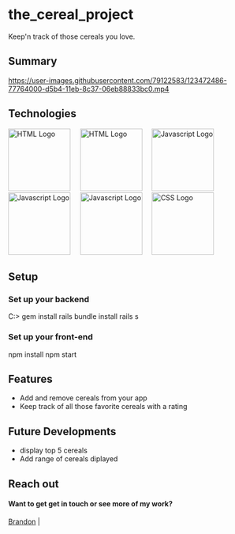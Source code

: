 # the_cereal_project
Keep'n track of those cereals you love.

## Summary

https://user-images.githubusercontent.com/79122583/123472486-77764000-d5b4-11eb-8c37-06eb88833bc0.mp4

## Technologies
<img src="https://www.w3.org/html/logo/img/mark-word-icon.png" alt="HTML Logo" height="126">&nbsp;&nbsp;&nbsp;&nbsp;&nbsp;<img src="https://www.clipartmax.com/png/middle/109-1092346_ruby-logo-ruby-on-rails-png.png" alt="HTML Logo" height="126">&nbsp;&nbsp;&nbsp;&nbsp;&nbsp;<img src="https://upload.wikimedia.org/wikipedia/commons/6/6a/JavaScript-logo.png" alt="Javascript Logo" height="126">&nbsp;&nbsp;&nbsp;&nbsp;&nbsp;<img src="http://logos-download.com/wp-content/uploads/2016/09/Ruby_on_Rails_logo.png" alt="Javascript Logo" height="126">&nbsp;&nbsp;&nbsp;&nbsp;&nbsp;<img src="https://cdn.freebiesupply.com/logos/thumbs/2x/react-1-logo.png" alt="Javascript Logo" height="126">&nbsp;&nbsp;&nbsp;&nbsp;&nbsp;<img src="https://upload.wikimedia.org/wikipedia/commons/thumb/3/3d/CSS.3.svg/730px-CSS.3.svg.png" alt="CSS Logo" height="126">

## Setup

### Set up your backend
C:\> gem install rails
bundle install
rails s

### Set up your front-end
npm install
npm start

## Features
* Add and remove cereals from your app
* Keep track of all those favorite cereals with a rating 

## Future Developments
* display top 5 cereals 
* Add range of cereals diplayed

  
## Reach out
#### Want to get get in touch or see more of my work?
  [Brandon](https://github.com/brandonefields) |
